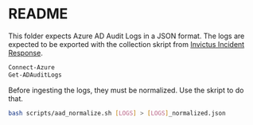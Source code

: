 # README

This folder expects Azure AD Audit Logs in a JSON format. The logs are expected to be exported with the collection skript from [Invictus Incident Response](https://github.com/invictus-ir/Microsoft-Extractor-Suite).

```PowerShell
Connect-Azure
Get-ADAuditLogs
```

Before ingesting the logs, they must be normalized. Use the skript to do that.
```Bash
bash scripts/aad_normalize.sh [LOGS] > [LOGS]_normalized.json
```